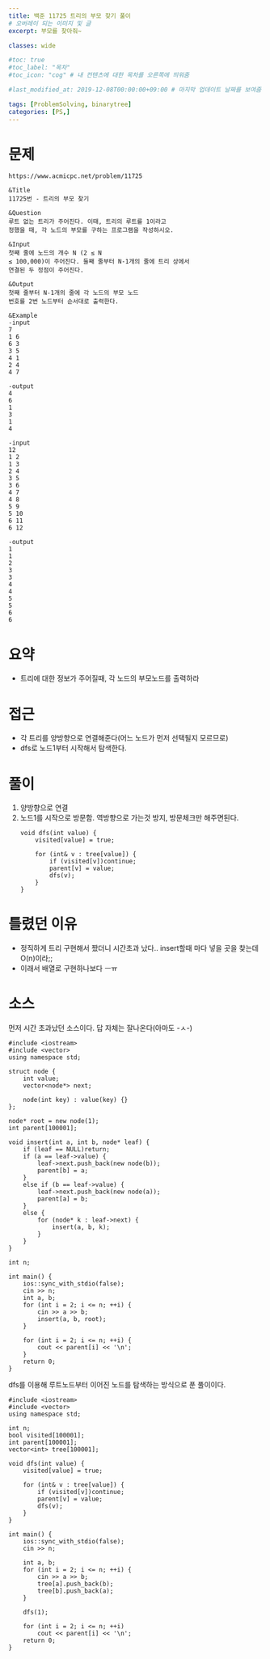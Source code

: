 ```yaml
---
title: 백준 11725 트리의 부모 찾기 풀이
# 오버레이 되는 이미지 및 글
excerpt: 부모를 찾아줘~

classes: wide

#toc: true
#toc_label: "목차"
#toc_icon: "cog" # 내 컨텐츠에 대한 목차를 오른쪽에 띄워줌

#last_modified_at: 2019-12-08T00:00:00+09:00 # 마지막 업데이트 날짜를 보여줌

tags: [ProblemSolving, binarytree]
categories: [PS,]
---
```


# 문제
```
https://www.acmicpc.net/problem/11725

&Title
11725번 - 트리의 부모 찾기

&Question
루트 없는 트리가 주어진다. 이때, 트리의 루트를 1이라고 
정했을 때, 각 노드의 부모를 구하는 프로그램을 작성하시오. 

&Input
첫째 줄에 노드의 개수 N (2 ≤ N 
≤ 100,000)이 주어진다. 둘째 줄부터 N-1개의 줄에 트리 상에서 
연결된 두 정점이 주어진다. 

&Output
첫째 줄부터 N-1개의 줄에 각 노드의 부모 노드 
번호를 2번 노드부터 순서대로 출력한다. 

&Example
-input
7
1 6
6 3
3 5
4 1
2 4
4 7

-output
4
6
1
3
1
4

-input
12
1 2
1 3
2 4
3 5
3 6
4 7
4 8
5 9
5 10
6 11
6 12

-output
1
1
2
3
3
4
4
5
5
6
6
```

# 요약
* 트리에 대한 정보가 주어질때, 각 노드의 부모노드를 출력하라

# 접근
* 각 트리를 양방향으로 연결해준다(어느 노드가 먼저 선택될지 모르므로)
* dfs로 노드1부터 시작해서 탐색한다.

# 풀이
1. 양방향으로 연결
1. 노드1를 시작으로 방문함. 역방향으로 가는것 방지, 방문체크만 해주면된다.
    ```
    void dfs(int value) {
        visited[value] = true;

        for (int& v : tree[value]) {
            if (visited[v])continue;
            parent[v] = value;
            dfs(v);
        }
    }
    ```

# 틀렸던 이유
* 정직하게 트리 구현해서 짰더니 시간초과 났다.. insert할때 마다 넣을 곳을 찾는데 O(n)이라;;
* 이래서 배열로 구현하나보다 ㅡㅠ

# 소스
먼저 시간 초과났던 소스이다. 답 자체는 잘나온다(아마도 -ㅅ-)
```
#include <iostream>
#include <vector>
using namespace std;

struct node {
	int value;
	vector<node*> next;

	node(int key) : value(key) {}
};

node* root = new node(1);
int parent[100001];

void insert(int a, int b, node* leaf) {
	if (leaf == NULL)return;
	if (a == leaf->value) {
		leaf->next.push_back(new node(b));
		parent[b] = a;
	}
	else if (b == leaf->value) {
		leaf->next.push_back(new node(a));
		parent[a] = b;
	}
	else {
		for (node* k : leaf->next) {
			insert(a, b, k);
		}
	}
}

int n;

int main() {
	ios::sync_with_stdio(false);
	cin >> n;
	int a, b;
	for (int i = 2; i <= n; ++i) {
		cin >> a >> b;
		insert(a, b, root);
	}

	for (int i = 2; i <= n; ++i) {
		cout << parent[i] << '\n';
	}
	return 0;
}
```

dfs를 이용해 루트노드부터 이어진 노드를 탐색하는 방식으로 푼 풀이이다.
```
#include <iostream>
#include <vector>
using namespace std;

int n;
bool visited[100001];
int parent[100001];
vector<int> tree[100001];

void dfs(int value) {
	visited[value] = true;

	for (int& v : tree[value]) {
		if (visited[v])continue;
		parent[v] = value;
		dfs(v);
	}
}

int main() {
	ios::sync_with_stdio(false);
	cin >> n;

	int a, b;
	for (int i = 2; i <= n; ++i) {
		cin >> a >> b;
		tree[a].push_back(b);
		tree[b].push_back(a);
	}

	dfs(1);

	for (int i = 2; i <= n; ++i)
		cout << parent[i] << '\n';
	return 0;
}
```